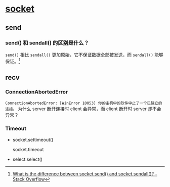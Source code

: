 # [socket](https://docs.python.org/3/library/socket.html)
## send
### send() 和 sendall() 的区别是什么？
`send()` 相比 `sendall()` 更加原始，它不保证数据全部被发送，而 `sendall()` 能够保证。[^sendall]

[^sendall]: [What is the difference between socket.send() and socket.sendall()? - Stack Overflow](https://stackoverflow.com/questions/34252273/what-is-the-difference-between-socket-send-and-socket-sendall)

## recv
### ConnectionAbortedError
`ConnectionAbortedError: [WinError 10053] 你的主机中的软件中止了一个已建立的连接。`
为什么 server 断开连接时 client 会异常，而 client 断开时 server 却不会异常？

### Timeout
- socket.settimeout()
  
  socket.timeout
- select.select()